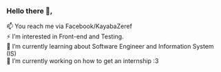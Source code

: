 ### Hello there 👋, </br>
📫 You reach me via Facebook/KayabaZeref </br>
⚡ I’m interested in Front-end and Testing. </br>
🌱 I’m currently learning about Software Engineer and Information System (IS) </br>
🔭 I’m currently working on how to get an internship :3 </br>

<!--
**KayabaZeref/KayabaZeref** is a ✨ _special_ ✨ repository because its `README.md` (this file) appears on your GitHub profile.

Here are some ideas to get you started:

- 🔭 I’m currently working on ...
- 🌱 I’m currently learning ...
- 👯 I’m looking to collaborate on ...
- 🤔 I’m looking for help with ...
- 💬 Ask me about ...
- 📫 How to reach me: ...
- 😄 Pronouns: ...
- ⚡ Fun fact: ...
-->

